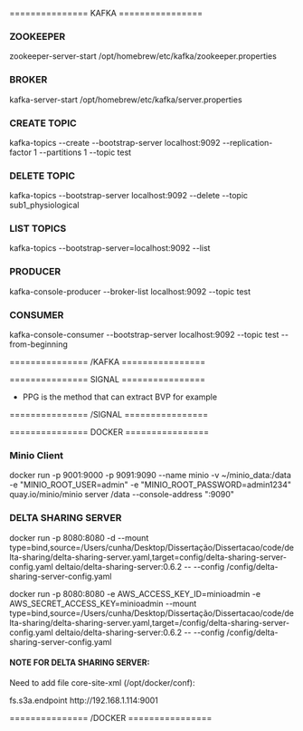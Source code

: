 =============== KAFKA ================

### ZOOKEEPER
zookeeper-server-start /opt/homebrew/etc/kafka/zookeeper.properties

### BROKER
kafka-server-start /opt/homebrew/etc/kafka/server.properties

### CREATE TOPIC
kafka-topics --create --bootstrap-server localhost:9092 --replication-factor 1 --partitions 1 --topic test

### DELETE TOPIC
kafka-topics --bootstrap-server localhost:9092 --delete --topic sub1_physiological

### LIST TOPICS
kafka-topics --bootstrap-server=localhost:9092 --list

### PRODUCER
kafka-console-producer --broker-list localhost:9092 --topic test

### CONSUMER
kafka-console-consumer --bootstrap-server localhost:9092 --topic test --from-beginning

=============== /KAFKA ================









=============== SIGNAL ================

- PPG is the method that can extract BVP for example

=============== /SIGNAL ================









=============== DOCKER ================

### Minio Client
docker run -p 9001:9000 -p 9091:9090 --name minio -v ~/minio_data:/data -e "MINIO_ROOT_USER=admin" -e "MINIO_ROOT_PASSWORD=admin1234" quay.io/minio/minio server /data --console-address ":9090"

### DELTA SHARING SERVER
docker run -p 8080:8080 -d --mount type=bind,source=/Users/cunha/Desktop/Dissertação/Dissertacao/code/delta-sharing/delta-sharing-server.yaml,target=config/delta-sharing-server-config.yaml deltaio/delta-sharing-server:0.6.2 -- --config /config/delta-sharing-server-config.yaml

docker run -p 8080:8080 -e AWS_ACCESS_KEY_ID=minioadmin -e AWS_SECRET_ACCESS_KEY=minioadmin --mount type=bind,source=/Users/cunha/Desktop/Dissertação/Dissertacao/code/delta-sharing/delta-sharing-server.yaml,target=/config/delta-sharing-server-config.yaml deltaio/delta-sharing-server:0.6.2 -- --config /config/delta-sharing-server-config.yaml


#### NOTE FOR DELTA SHARING SERVER:
Need to add file core-site-xml (/opt/docker/conf):
<?xml version="1.0"?>
<?xml-stylesheet type="text/xsl" href="configuration.xsl"?>
<configuration>
 <property>
  <name>fs.s3a.endpoint</name>
  <value>http://192.168.1.114:9001</value>
 </property>
</configuration>

=============== /DOCKER ================
